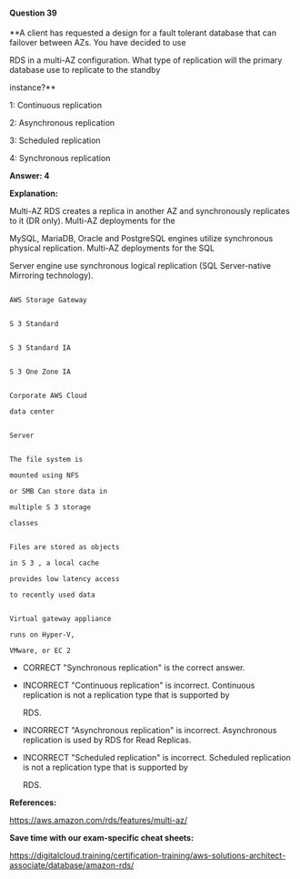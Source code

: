 #### Question  39


**A client has requested a design for a fault tolerant database that can failover between AZs. You have decided to use

RDS in a multi-AZ configuration. What type of replication will the primary database use to replicate to the standby

instance?**


1: Continuous replication


2: Asynchronous replication


3: Scheduled replication


4: Synchronous replication


**Answer: 4**


**Explanation:**


Multi-AZ RDS creates a replica in another AZ and synchronously replicates to it (DR only). Multi-AZ deployments for the

MySQL, MariaDB, Oracle and PostgreSQL engines utilize synchronous physical replication. Multi-AZ deployments for the SQL

Server engine use synchronous logical replication (SQL Server-native Mirroring technology).


```

AWS Storage Gateway

```


```

S 3 Standard

```


```

S 3 Standard IA

```


```

S 3 One Zone IA

```


```

Corporate AWS Cloud

data center

```


```

Server

```


```

The file system is

mounted using NFS

or SMB Can store data in

multiple S 3 storage

classes

```


```

Files are stored as objects

in S 3 , a local cache

provides low latency access

to recently used data

```


```

Virtual gateway appliance

runs on Hyper-V,

VMware, or EC 2

```


- CORRECT "Synchronous replication" is the correct answer.


- INCORRECT "Continuous replication" is incorrect. Continuous replication is not a replication type that is supported by

  RDS.


- INCORRECT "Asynchronous replication" is incorrect. Asynchronous replication is used by RDS for Read Replicas.


- INCORRECT "Scheduled replication" is incorrect. Scheduled replication is not a replication type that is supported by

  RDS.


**References:**


https://aws.amazon.com/rds/features/multi-az/


**Save time with our exam-specific cheat sheets:**


https://digitalcloud.training/certification-training/aws-solutions-architect-associate/database/amazon-rds/

